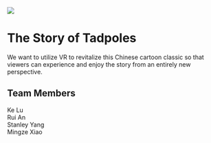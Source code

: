 <img src="https://raw.githubusercontent.com/mxiao6/Tadpoles/master/res/Title_picture.jpg">

# The Story of Tadpoles

We want to utilize VR to revitalize this Chinese cartoon classic so that viewers can experience and enjoy the story from an entirely new perspective.

## Team Members
Ke Lu <br>
Rui An <br>
Stanley Yang <br>
Mingze Xiao
